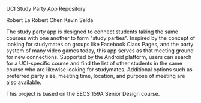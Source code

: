 UCI Study Party App Repository

Robert La
Robert Chen
Kevin Selda

The study party app is designed to connect students taking the same courses with one another to form "study parties". Inspired by the concept of looking for studymates on groups like Facebook Class Pages, and the party system of many video games today, this app serves as that meeting ground for new connections. Supported by the Android platform, users can search for a UCI-specific course and find the list of other students in the same course who are likewise looking for studymates. Additional options such as preferred party size, meeting time, location, and purpose of meeting are also available. 

This project is based on the EECS 159A Senior Design course.
